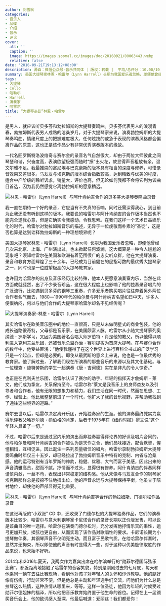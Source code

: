 ```yaml
---
author: 刘雪枫
categories:
- 音乐人
- 品碟
- 介绍
- 音乐
- 评论
cover:
  alt: ''
  caption: ''
  image: https://images.soomal.cc/images/doc/20160921/00063443.webp
  relative: false
date: '2016-09-21T19:13:12+08:00'
description: 源自：微信公众号-音乐共同体 | 版权：转载 |  平均/总评分：10.00/10
summary: 美国大提琴家林恩・哈雷尔（Lynn Harrell）长期为我国爱乐者忽略，即便他曾经几次来北京、上海、广州演出过，也未掀起任何波澜，这大概算是一种令人尴尬的现象吧？须知哈雷尔在美国和欧洲有着范围很广的忠实听众群，他在大提琴演奏、录音和教育方面辉煌了三十余年……
tags:
- 大提琴
- Cello
- 哈勒尔
- Harrell
- 演奏家
- 哈雷尔
title: “大提琴圣徒”林恩・哈雷尔
---
```


是男人，就应该听贝多芬和勃拉姆斯的大提琴奏鸣曲。贝多芬代表男人的浪漫青春，勃拉姆斯代表男人成熟的沧桑岁月。对于大提琴家来说，演奏勃拉姆斯的大提琴奏鸣曲，情绪尺度上的把握难度极大，任何炫技的或急于表现的演奏风格都会偏离作品的原意，这也正是该作品少有非常优秀演奏版本的缘故。

一代名匠罗斯特洛波维奇与赛尔金的录音名气自然很大，却由于两位大师彼此之间琴瑟和谐，兴奋度高，表演欲望极强而随时“擦”出火花，故显得声音粗放有余，温文尔雅不足。我最推崇的富尼埃与巴克豪斯的版本具有相当的深度与修养，可惜录音效果又差很多。马友友与埃克斯的版本综合指数较高，达到精致与优美的程度，适合中产阶级的聆听诉求，销量大，评价也高，但无论如何我都不会将它列为该曲目首选，因为我仍然感觉它离勃拉姆斯的愿意稍远。

![林恩・哈雷尔（Lynn Harrell）与阿什肯纳吉合作的贝多芬大提琴奏鸣曲录音](https://images.soomal.cc/images/doc/20160921/00063440_01.webp)





我一直在期待一个好的录音，它应当有不失真的音响，同时还需深得我心，到目前为止我还没有听到这样的版本。我要说的哈雷尔与阿什肯纳吉的合作版本当然也不能完全遂我心意，但是它确实令我感动，令我思索。在我们这样一个艺术日益娱乐化的时代，哈雷尔对勃拉姆斯音乐的描述，无异于一位虔敬而朴素的“圣徒”，这是否也算是达到诠释勃拉姆斯的一种理想境界呢？

美国大提琴家林恩・哈雷尔（Lynn Harrell）长期为我国爱乐者忽略，即便他曾经几次来北京、上海、广州演出过，也未掀起任何波澜，这大概算是一种令人尴尬的现象吧？须知哈雷尔在美国和欧洲有着范围很广的忠实听众群，他在大提琴演奏、录音和教育方面辉煌了三十余年，已经成为目前健在的屈指可数的最优秀大提琴家之一，同时也是一位威望极高的大提琴教育家。

也许因为哈雷尔的出身及音乐经历比较特殊，他本人更愿意演奏室内乐，当然在此方面成就斐然，出了不少录音珍品，这在很大程度上也影响了他的独奏录音唱片的广泛流行，比如遇到贝多芬的钢琴三重奏，许多爱乐者购买唱片往往奔着另外两位合作者名气而去，1980―1990年代的帕尔曼与阿什肯纳吉名望如日中天，许多人便很纳闷，何以与他们合作的大提琴家哈雷尔却名不见经传呢？

![大提琴演奏家-林恩・哈雷尔（Lynn Harrell）](https://images.soomal.cc/images/doc/20160921/00063441.webp)





其实哈雷尔在欧美音乐圈中的地位一直很高，只是从未做明星式的商业包装。他的成长道路很奇特，父母都是音乐家，在美国颇富人脉。哈雷尔从小随大提琴家列奥纳德・罗斯学习，又因为美国著名合唱大师罗伯特・肖是他的教父，所以他得以顺利进入克利夫兰乐团，还被音乐总监乔治・赛尔提拔为首席大提琴。在与赛尔合作的数年中，他受益匪浅：“他使我懂得了在这个世界上进行百科全书式的广泛学习只是一个起点，但却是必要的。即使从最武断的意义上来说，他也是一位最优秀的教育家。他了解过去，了解我们现在所演奏的那些音乐的来源以及其文化基础。与一位理查・施特劳斯的学生一起演奏《唐・吉诃德》实在是非凡的令人惊奇。”

也正是在克利夫兰乐团，哈雷尔认识了赛尔的助手、年轻的指挥天才詹姆斯・莱文，他们成为挚友，关系保持至今。哈雷尔称“莱文是我音乐上的良师益友以及引导者和合作者，他有无限的想象力和精力，我们生活在同一时代，然而在思想、工作、经验上，他比我整整前进了一个时代，他扩大了我的音乐视野，并帮助我找到了通往这些境界的道路。”  

赛尔去世以后，哈雷尔决定离开乐团，开始独奏家的生涯。他的演奏最终凭实力赢得乐评教父哈罗尔德・勋伯格的肯定，后者于1975年在《纽约时报》撰文说“这个年轻人具备了一切。”

不过，哈雷尔后来是通过室内乐的演出而非独奏赢得评论界的好评及唱片合同的，他与帕尔曼和阿什肯纳吉的合作被认为是天作之合，他们品味接近，配合默契，惺惺相惜，互相促进，因此诞生一系列质量极佳的唱片。哈雷尔录制勃拉姆斯大提琴奏鸣曲时年仅三十五岁，却已经拉出了勃拉姆斯音乐中特有的克制、内省与沧桑感。他的运弓特别有当年罗斯的神韵，稳健、优雅、大气而富于美感，因此出来的声音清雅高贵，甜而不腻，抒情而不过头，显得很有修养。阿什肯纳吉的伴奏同样谨慎内敛，一丝不苟，表现出非常稳定的结构感。他从未像与马友友合作的钢琴家埃克斯那样总是按捺不住地搏出位，他的声音永远与大提琴保持平衡，他虽甘于陪衬地位，却使他的声部显得无比重要。

![林恩・哈雷尔（Lynn Harrell）与阿什肯纳吉等合作的勃拉姆斯、门德尔松作品录音](https://images.soomal.cc/images/doc/20160921/00063442_01.webp)





在这张再版的“小双张” CD 中，还收录了门德尔松的大提琴独奏作品，它们的演奏版本比较少，哈雷尔与意大利钢琴家卡尼诺合作的录音长期以正价版发售，可以说是该曲目的唯一选择。哈雷尔在演奏门德尔松时，充分发挥他抒情乐天的秉性，运弓更加开放，揉弦也更自由，从而实现了该作品对歌唱性的要求。卡尼诺长期为小提琴做伴奏，其钢琴声音不仅明亮生动，而且富于民歌气质。在给哈雷尔伴奏时，显然并无拘束，所以即使他的声音有时显得大一些，对于这种以优美旋律取胜的作品来说，也未始不好听。

2014年和2016年夏天，我两次作为嘉宾出席在哈尔滨举行的“勋菲尔德国际弦乐比赛”，都近距离地接触了哈雷尔的音容笑貌，特别是刚刚过去的七月底，每天和他乘同一辆车去往比赛现场，看到他对孩子对年轻人的关怀和谆谆教导。他的腿好像有伤病，行动非常不便，但是他总是主动和年轻选手们交流，问他们为什么总是拉琴这么热情，这种热情从哪里来，等等。这样一位圣徒，他因为年轻的时候受过勋菲尔德姐妹的福泽，所以他把音乐教育始终置于他生命的首位。记得在上一届颁奖音乐会上，他的致词感人至深，他最后喊道：爱丽丝！我们都爱你！